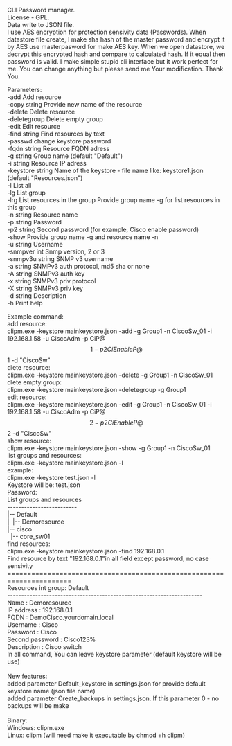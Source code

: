 CLI Password manager.</br>
License - GPL.</br>
Data write to JSON file.</br>
I use AES encryption for protection sensivity data (Passwords).
When datastore file create, I make sha hash of the master password and encrypt it by AES use masterpasword for make AES key.
When we open datastore, we decrypt this encrypted hash and compare to calculated hash.
If it equal then password is valid.
I make simple stupid cli interface but it work perfect for me.
You can change anything but please send me Your modification.
Thank You.
</br>
</hr>
Parameters:</br>
-add Add resource</br>
-copy string Provide new name of the resource</br>
-delete Delete resource</br>
-deletegroup Delete empty group</br>
-edit Edit resource</br>
-find string Find resources by text</br>
-passwd change keystore password</br>
-fqdn string Resource FQDN adress</br>
-g string Group name (default "Default")</br>
-i string Resource IP adress</br>
-keystore string Name of the keystore - file name like: keystore1.json (default "Resources.json")</br>
-l List all</br>
-lg List group </br>
-lrg List resources in the group Provide group name -g for list resources in this group</br>
-n string Resource name</br>
-p string Password</br>
-p2 string Second password (for example, Cisco enable password)</br>
-show Provide group name -g and resource name -n</br>
-u string Username</br>
-snmpver int Snmp version, 2 or 3</br>
-snmpv3u string SNMP v3 username</br>
-a string SNMPv3 auth protocol, md5 sha or none</br>
-A string SNMPv3 auth key</br>
-x string SNMPv3 priv protocol</br>
-X string SNMPv3 priv key</br>
-d string Description</br>
-h Print help

Example command:</br>
    add resource:</br>
        clipm.exe -keystore mainkeystore.json -add -g Group1 -n CiscoSw_01 -i 192.168.1.58 -u CiscoAdm -p CiP@$$1 -p2 CiEnableP@$$1 -d "CiscoSw"</br>
    dlete resource:</br>
        clipm.exe -keystore mainkeystore.json -delete -g Group1 -n CiscoSw_01</br>
    dlete empty group:</br>
            clipm.exe -keystore mainkeystore.json -deletegroup -g Group1</br>
    edit resource:</br>
        clipm.exe -keystore mainkeystore.json -edit -g Group1 -n CiscoSw_01 -i 192.168.1.58 -u CiscoAdm -p CiP@$$2 -p2 CiEnableP@$$2 -d "CiscoSw"</br>
    show resource:</br>
        clipm.exe -keystore mainkeystore.json -show -g Group1 -n CiscoSw_01</br>
    list groups and resources:</br>
            clipm.exe -keystore mainkeystore.json -l</br>
            example:</br>
            clipm.exe -keystore test.json -l</br>
            Keystore will be: test.json</br>
            Password:</br>
            List groups and resources</br>
            -------------------------</br>
            |-- Default</br>
            |&nbsp;&nbsp;|-- Demoresource</br>
            |-- cisco</br>
            &nbsp;&nbsp;|-- core_sw01</br>
    find resources:</br>
        clipm.exe -keystore mainkeystore.json -find 192.168.0.1</br>
            Find resource by text "192.168.0.1"in all field except password, no case sensivity</br>
            ======================================================================</br>
            Resources int group: Default</br>
            ----------------------------------------------------------------------</br>
            Name            : Demoresource</br>
            IP address      : 192.168.0.1</br>
            FQDN            : DemoCisco.yourdomain.local</br>
            Username        : Cisco</br>
            Password        : Cisco</br>
            Second password : Cisco123%</br>
            Description     : Cisco switch</br>
    In all command, You can leave keystore parameter (default keystore will be use)</br>
</br>
New features:</br>
    added parameter Default_keystore in settings.json for provide default keystore name (json file name)</br>
    added parameter Create_backups in settings.json. If this parameter 0 - no backups will be make</br>
</br>
Binary:</br>
Windows: clipm.exe</br>
Linux: clipm (will need make it executable by chmod +h clipm)</br>